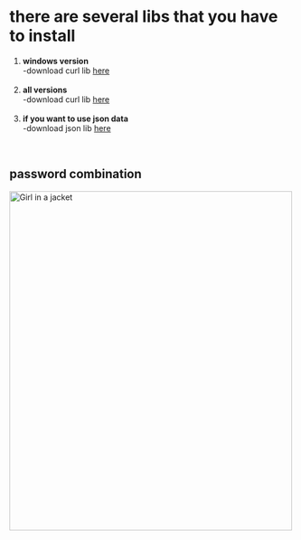 # there are several libs that you have to install
<ol>
  <li><b>windows version</b><br>
  -download curl lib <a href="https://curl.se/windows/">here</a></li>
    
  <br>
  <li><b>all versions</b><br>
    -download curl lib <a href="https://curl.se/download.html">here</a></li>

  <br>
  <li><b>if you want to use json data</b><br>
    -download json lib <a href="https://github.com/open-source-parsers/jsoncpp/tree/master">here</a></li>
</ol>
<br>
<h2>password combination</h2>
<img src="https://github.com/aditiyasubakti/Cpp-Series/assets/76142476/50239b00-9a60-4bdc-904b-82dcd5af3725
" alt="Girl in a jacket" width="500" height="600"/>







